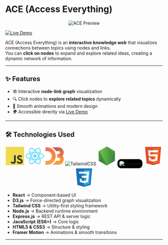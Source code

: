 # ACE (Access Everything)

<p align="center">
  <img src="https://subsussp.github.io/The-matrix/Logo.png" alt="ACE Preview" width="800"/>
</p>

[![Live Demo](https://img.shields.io/badge/Live%20Demo-Click%20Here-blue?style=for-the-badge&logo=vercel)](https://subsussp.github.io/The-matrix/)

ACE (Access Everything) is an **interactive knowledge web** that visualizes connections between topics using nodes and links.  
You can **click on nodes** to expand and explore related ideas, creating a dynamic network of information.  

---

## ✨ Features
- 🕸️ Interactive **node-link graph** visualization  
- 🔍 Click nodes to **explore related topics** dynamically  
- 🎨 Smooth animations and modern design  
- 🌍 Accessible directly via [Live Demo](https://subsussp.github.io/The-matrix/)  

---

## 🛠️ Technologies Used  

<p align="center">
  <img src="https://raw.githubusercontent.com/devicons/devicon/master/icons/javascript/javascript-original.svg" alt="JavaScript" width="60" height="60"/>
  <img src="https://raw.githubusercontent.com/devicons/devicon/master/icons/react/react-original.svg" alt="React" width="60" height="60"/>
  <img src="https://raw.githubusercontent.com/devicons/devicon/master/icons/d3js/d3js-original.svg" alt="D3.js" width="60" height="60"/>
  <img src="https://raw.githubusercontent.com/danielcranney/readme-generator/main/public/icons/skills/tailwindcss-colored.svg" alt="TailwindCSS" width="60" height="60"/>
  <img src="https://raw.githubusercontent.com/devicons/devicon/master/icons/nodejs/nodejs-original.svg" alt="Node.js" width="60" height="60"/>
  <img src="https://raw.githubusercontent.com/danielcranney/readme-generator/main/public/icons/skills/express.svg" alt="Express" width="60" height="60" style="background:#000000; padding:6px; border-radius:12px;"/>
  <img src="https://raw.githubusercontent.com/devicons/devicon/master/icons/html5/html5-original.svg" alt="HTML5" width="60" height="60"/>
  <img src="https://raw.githubusercontent.com/devicons/devicon/master/icons/css3/css3-original.svg" alt="CSS3" width="60" height="60"/>
</p>

- **React** → Component-based UI  
- **D3.js** → Force-directed graph visualization  
- **Tailwind CSS** → Utility-first styling framework  
- **Node.js** → Backend runtime environment  
- **Express.js** → REST API & server logic  
- **JavaScript (ES6+)** → Core logic  
- **HTML5 & CSS3** → Structure & styling  
- **Framer Motion** → Animations & smooth transitions
---

